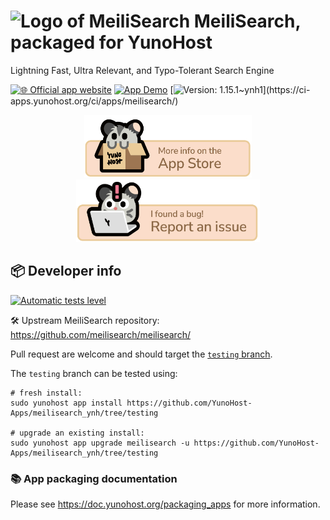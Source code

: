 <!--
N.B.: This README was automatically generated by <https://github.com/YunoHost/apps_tools/blob/main/readme_generator>
It shall NOT be edited by hand.
-->

<h1>
  <img src="https://raw.githubusercontent.com/YunoHost/apps/main/logos/meilisearch.png" width="32px" alt="Logo of MeiliSearch">
  MeiliSearch, packaged for YunoHost
</h1>

Lightning Fast, Ultra Relevant, and Typo-Tolerant Search Engine

[![🌐 Official app website](https://img.shields.io/badge/Official_app_website-darkgreen?style=for-the-badge)](https://www.meilisearch.com/)
[![App Demo](https://img.shields.io/badge/App_Demo-blue?style=for-the-badge)](https://where2watch.meilisearch.com/)
[![Version: 1.15.1~ynh1](https://img.shields.io/badge/Version-1.15.1~ynh1-rgba(0,150,0,1)?style=for-the-badge)](https://ci-apps.yunohost.org/ci/apps/meilisearch/)

<div align="center">
<a href="https://apps.yunohost.org/app/meilisearch"><img height="100px" src="https://github.com/YunoHost/yunohost-artwork/raw/refs/heads/main/badges/neopossum-badges/badge_more_info_on_the_appstore.svg"/></a>
<a href="https://github.com/YunoHost-Apps/meilisearch_ynh/issues"><img height="100px" src="https://github.com/YunoHost/yunohost-artwork/raw/refs/heads/main/badges/neopossum-badges/badge_report_an_issue.svg"/></a>
</div>

## 📦 Developer info

[![Automatic tests level](https://apps.yunohost.org/badge/cilevel/meilisearch)](https://ci-apps.yunohost.org/ci/apps/meilisearch/)

🛠️ Upstream MeiliSearch repository: <https://github.com/meilisearch/meilisearch/>

Pull request are welcome and should target the [`testing` branch](https://github.com/YunoHost-Apps/meilisearch_ynh/tree/testing).

The `testing` branch can be tested using:
```
# fresh install:
sudo yunohost app install https://github.com/YunoHost-Apps/meilisearch_ynh/tree/testing

# upgrade an existing install:
sudo yunohost app upgrade meilisearch -u https://github.com/YunoHost-Apps/meilisearch_ynh/tree/testing
```

### 📚 App packaging documentation

Please see <https://doc.yunohost.org/packaging_apps> for more information.